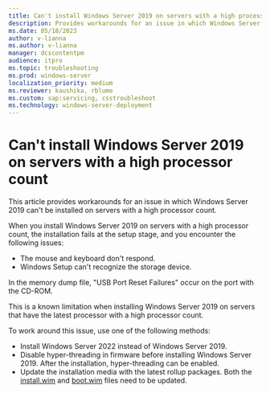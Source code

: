 ```yaml
---
title: Can't install Windows Server 2019 on servers with a high processor count
description: Provides workarounds for an issue in which Windows Server 2019 can't be installed on servers with a high processor count.
ms.date: 05/18/2023
author: v-lianna
ms.author: v-lianna
manager: dcscontentpm
audience: itpro
ms.topic: troubleshooting
ms.prod: windows-server
localization_priority: medium
ms.reviewer: kaushika, rblume
ms.custom: sap:servicing, csstroubleshoot
ms.technology: windows-server-deployment
---
```

# Can't install Windows Server 2019 on servers with a high processor count

This article provides workarounds for an issue in which Windows Server 2019 can't be installed on servers with a high processor count.

When you install Windows Server 2019 on servers with a high processor count, the installation fails at the setup stage, and you encounter the following issues:

- The mouse and keyboard don't respond.
- Windows Setup can't recognize the storage device.

In the memory dump file, "USB Port Reset Failures" occur on the port with the CD-ROM.

This is a known limitation when installing Windows Server 2019 on servers that have the latest processor with a high processor count.

To work around this issue, use one of the following methods:

- Install Windows Server 2022 instead of Windows Server 2019.
- Disable hyper-threading in firmware before installing Windows Server 2019. After the installation, hyper-threading can be enabled.
- Update the installation media with the latest rollup packages. Both the [install.wim](/windows-hardware/manufacture/desktop/dism-image-management-command-line-options-s14) and [boot.wim](/windows-hardware/manufacture/desktop/winpe-add-packages--optional-components-reference) files need to be updated.
